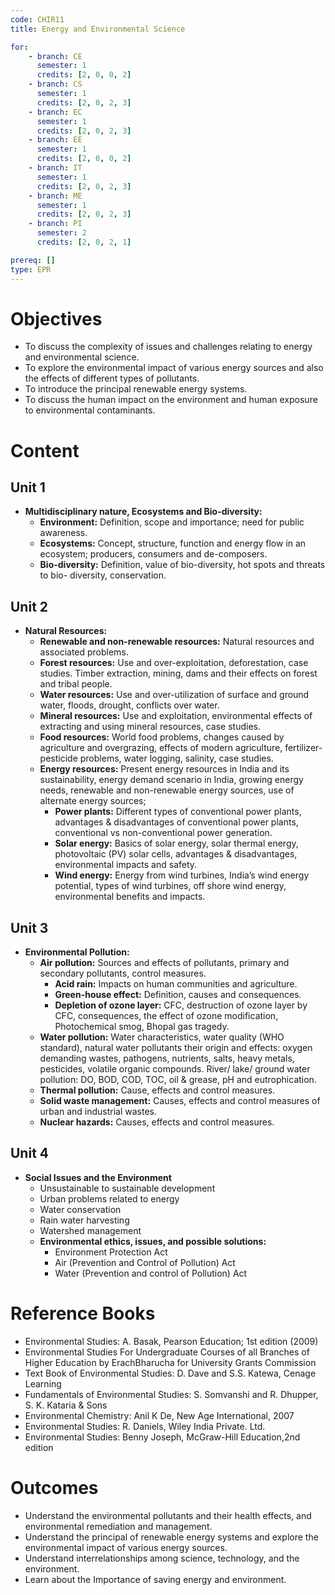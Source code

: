 ```yaml
---
code: CHIR11
title: Energy and Environmental Science

for:
    - branch: CE
      semester: 1
      credits: [2, 0, 0, 2]
    - branch: CS
      semester: 1
      credits: [2, 0, 2, 3]
    - branch: EC
      semester: 1
      credits: [2, 0, 2, 3]
    - branch: EE
      semester: 1
      credits: [2, 0, 0, 2]
    - branch: IT
      semester: 1
      credits: [2, 0, 2, 3]
    - branch: ME
      semester: 1
      credits: [2, 0, 2, 3]
    - branch: PI
      semester: 2
      credits: [2, 0, 2, 1]

prereq: []
type: EPR
---
```


# Objectives
- To discuss the complexity of issues and challenges relating to energy and environmental science.
- To explore the environmental impact of various energy sources and also the effects of different types of pollutants.
- To introduce the principal renewable energy systems.
- To discuss the human impact on the environment and human exposure to environmental contaminants.

# Content
## Unit 1
- **Multidisciplinary nature, Ecosystems and Bio-diversity:**
  - **Environment:** Definition, scope and importance; need for public awareness.
  - **Ecosystems:** Concept, structure, function and energy flow in an ecosystem; producers, consumers and de-composers.
  - **Bio-diversity:** Definition, value of bio-diversity, hot spots and threats to bio- diversity, conservation.

## Unit 2
- **Natural Resources:**
  - **Renewable and non-renewable resources:** Natural resources and associated problems.
  - **Forest resources:** Use and over-exploitation, deforestation, case studies. Timber extraction, mining, dams and their effects on forest and tribal people.
  - **Water resources:** Use and over-utilization of surface and ground water, floods, drought, conflicts over water.
  - **Mineral resources:** Use and exploitation, environmental effects of extracting and using mineral resources, case studies.
  - **Food resources:** World food problems, changes caused by agriculture and overgrazing, effects of modern agriculture, fertilizer-pesticide problems, water logging, salinity, case studies.
  - **Energy resources:** Present energy resources in India and its sustainability, energy demand scenario in India, growing energy needs, renewable and non-renewable energy sources, use of alternate energy sources;
    - **Power plants:** Different types of conventional power plants, advantages & disadvantages of conventional power plants, conventional vs non-conventional power generation.
    - **Solar energy:** Basics of solar energy, solar thermal energy, photovoltaic (PV) solar cells, advantages & disadvantages, environmental impacts and safety.
    - **Wind energy:** Energy from wind turbines, India’s wind energy potential, types of wind turbines, off shore wind energy, environmental benefits and impacts.

## Unit 3
- **Environmental Pollution:**
  - **Air pollution:** Sources and effects of pollutants, primary and secondary pollutants, control measures.
    - **Acid rain:** Impacts on human communities and agriculture.
    - **Green-house effect:** Definition, causes and consequences.
    - **Depletion of ozone layer:** CFC, destruction of ozone layer by CFC, consequences, the effect of ozone modification, Photochemical smog, Bhopal gas tragedy.
  - **Water pollution:** Water characteristics, water quality (WHO standard), natural water pollutants their origin and effects: oxygen demanding wastes, pathogens, nutrients, salts, heavy metals, pesticides, volatile organic compounds. River/ lake/ ground water pollution: DO, BOD, COD, TOC, oil & grease, pH and eutrophication.
  - **Thermal pollution:** Cause, effects and control measures.
  - **Solid waste management:** Causes, effects and control measures of urban and industrial wastes.
  - **Nuclear hazards:** Causes, effects and control measures.

## Unit 4
- **Social Issues and the Environment**
  - Unsustainable to sustainable development
  - Urban problems related to energy
  - Water conservation
  - Rain water harvesting
  - Watershed management
  - **Environmental ethics, issues, and possible solutions:**
    - Environment Protection Act
    - Air (Prevention and Control of Pollution) Act
    - Water (Prevention and control of Pollution) Act

# Reference Books
- Environmental Studies: A. Basak, Pearson Education; 1st edition (2009)
- Environmental Studies For Undergraduate Courses of all Branches of Higher Education by ErachBharucha for University Grants Commission
- Text Book of Environmental Studies: D. Dave and S.S. Katewa, Cenage Learning
- Fundamentals of Environmental Studies: S. Somvanshi and R. Dhupper, S. K. Kataria & Sons
- Environmental Chemistry: Anil K De, New Age International, 2007
- Environmental Studies: R. Daniels, Wiley India Private. Ltd.
- Environmental Studies: Benny Joseph, McGraw-Hill Education,2nd edition

# Outcomes
- Understand the environmental pollutants and their health effects, and environmental remediation and management.
- Understand the principal of renewable energy systems and explore the environmental impact of various energy sources.
- Understand interrelationships among science, technology, and the environment.
- Learn about the Importance of saving energy and environment.
